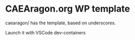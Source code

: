 # CAEAragon.org WP template

caearagon/ has the template, based on underscores. 

Launch it with VSCode dev-containers




